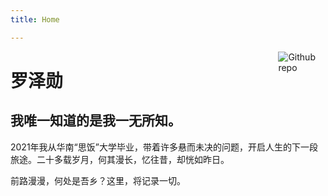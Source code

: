 ```yaml
---
title: Home

---
```


[<img src="https://cdn.jsdelivr.net/gh/lzxqaq/jsdelivr@master/image/logo.png" style="max-width:15%;min-width:40px;float:right;" alt="Github repo" />](https://lzxqaq.com)

# 罗泽勋

## 我唯一知道的是我一无所知。

2021年我从华南“思饭”大学毕业，带着许多悬而未决的问题，开启人生的下一段旅途。二十多载岁月，何其漫长，忆往昔，却恍如昨日。

前路漫漫，何处是吾乡？这里，将记录一切。